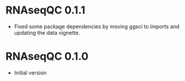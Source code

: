 # RNAseqQC 0.1.1
* Fixed some package dependencies by moving ggsci to Imports and updating the data vignette.

# RNAseqQC 0.1.0
* Initial version

